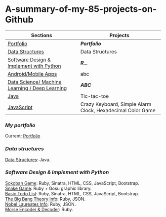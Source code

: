 # A-summary-of-my-85-projects-on-Github

Sections | Projects
---------- | --------
[Portfolio](#my-portfolio) | ***Portfolio***
[Data Structures](#data-structures) | Data Structures
[Software Design & Implement with Python](#python) | ***R...***
[Android/Mobile Apps](#apps) | abc
[Data Science/ Machine Learning / Deep Learning](#AI) | ***ABC***
[Java](#java) | Tic-tac-toe
[JavaScript](#javascript) | Crazy Keyboard, Simple Alarm Clock, Hexadecimal Color Game

### ***My portfolio***
Current: [Portfolio](https://www.khoa165.com/) <br />

### ***Data structures***
[Data Structures](https://github.com/khoa165/data-structures): Java. <br />

### ***Software Design & Implement with Python***
[Sokoban Game](https://github.com/khoa165/sokoban-themes): Ruby, Sinatra, HTML, CSS, JavaScript, Bootstrap. <br />
[Snake Game](https://github.com/khoa165/snake-game): Ruby + Gosu graphic library. <br />
[Basic Todo List](https://github.com/khoa165/personalized-todo-list): Ruby, Sinatra, HTML, CSS, JavaScript, Bootstrap. <br />
[The Big Bang Theory Info](https://github.com/khoa165/the-big-bang-theory): Ruby, JSON. <br />
[Nobel Laureates Info](https://github.com/khoa165/nobel-laureates): Ruby, JSON. <br />
[Morse Encoder & Decoder](https://github.com/khoa165/morse-code-encoder-decoder): Ruby. <br />

